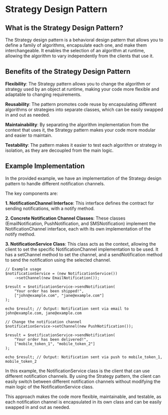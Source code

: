 # Strategy Design Pattern
## What is the Strategy Design Pattern?

The Strategy design pattern is a behavioral design pattern that allows you to define a family of algorithms, encapsulate each one, and make them interchangeable. It enables the selection of an algorithm at runtime, allowing the algorithm to vary independently from the clients that use it.

## Benefits of the Strategy Design Pattern
**Flexibility**: The Strategy pattern allows you to change the algorithm or strategy used by an object at runtime, making your code more flexible and adaptable to changing requirements.

**Reusability**: The pattern promotes code reuse by encapsulating different algorithms or strategies into separate classes, which can be easily swapped in and out as needed.

**Maintainability**: By separating the algorithm implementation from the context that uses it, the Strategy pattern makes your code more modular and easier to maintain.

**Testability**: The pattern makes it easier to test each algorithm or strategy in isolation, as they are decoupled from the main logic.

## Example Implementation
In the provided example, we have an implementation of the Strategy design pattern to handle different notification channels.

The key components are:

**1. NotificationChannel Interface**: This interface defines the contract for sending notifications, with a notify method.

**2. Concrete Notification Channel Classes**: These classes (EmailNotification, PushNotification, and SMSNotification) implement the NotificationChannel interface, each with its own implementation of the notify method.

**3. NotificationService Class**: This class acts as the context, allowing the client to set the specific NotificationChannel implementation to be used. It has a setChannel method to set the channel, and a sendNotification method to send the notification using the selected channel.

```
// Example usage
$notificationService = (new NotificationService())
    ->setChannel(new EmailNotification());

$result = $notificationService->sendNotification(
    "Your order has been shipped!",
    ["john@example.com", "jane@example.com"]
);

echo $result; // Output: Notification sent via email to john@example.com, jane@example.com

// Change the notification channel
$notificationService->setChannel(new PushNotification());

$result = $notificationService->sendNotification(
    "Your order has been delivered!",
    ["mobile_token_1", "mobile_token_2"]
);

echo $result; // Output: Notification sent via push to mobile_token_1, mobile_token_2
```

In this example, the NotificationService class is the client that can use different notification channels. By using the Strategy pattern, the client can easily switch between different notification channels without modifying the main logic of the NotificationService class.

This approach makes the code more flexible, maintainable, and testable, as each notification channel is encapsulated in its own class and can be easily swapped in and out as needed.
